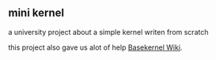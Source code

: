 ## mini kernel

a university project about a simple kernel writen from scratch


this project also gave us alot of help [Basekernel Wiki](https://github.com/dthain/basekernel/wiki).
